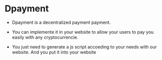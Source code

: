 # Dpayment

- Dpayment is a decentralized payment payment.
- You can implemente it in your website to allow your users to pay you easily with any cryptocurrencie.

- You just need to generate a js script accoeding to your needs with our website. And you put it into your website

